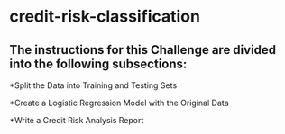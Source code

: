 # credit-risk-classification
## The instructions for this Challenge are divided into the following subsections:

*Split the Data into Training and Testing Sets

*Create a Logistic Regression Model with the Original Data

*Write a Credit Risk Analysis Report
